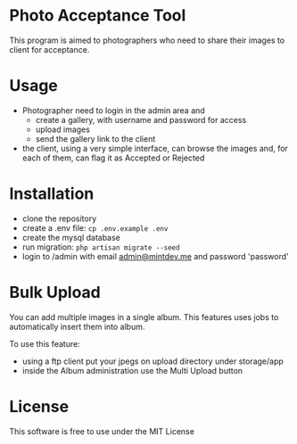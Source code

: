 # Photo Acceptance Tool

This program is aimed to photographers who need to share their images to client for acceptance.

# Usage

- Photographer need to login in the admin area and 
  - create a gallery, with username and password for access
  - upload images
  - send the gallery link to the client
- the client, using a very simple interface, can browse the images and, for each of them, can flag it as Accepted or Rejected

# Installation

- clone the repository
- create a .env file: `cp .env.example .env`
- create the mysql database
- run migration: `php artisan migrate --seed`
- login to /admin with email admin@mintdev.me and password 'password'

# Bulk Upload

You can add multiple images in a single album. This features uses jobs to automatically insert them into album.

To use this feature:

- using a ftp client put your jpegs on upload directory under storage/app
- inside the Album administration use the Multi Upload button

# License

This software is free to use under the MIT License